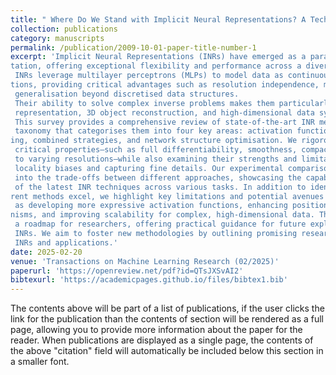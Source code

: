 ```yaml
---
title: " Where Do We Stand with Implicit Neural Representations? A Technical and Performance Survey"
collection: publications
category: manuscripts
permalink: /publication/2009-10-01-paper-title-number-1
excerpt: 'Implicit Neural Representations (INRs) have emerged as a paradigm in knowledge represen
tation, offering exceptional flexibility and performance across a diverse range of applications.
 INRs leverage multilayer perceptrons (MLPs) to model data as continuous implicit func
tions, providing critical advantages such as resolution independence, memory efficiency, and
 generalisation beyond discretised data structures. 
 Their ability to solve complex inverse problems makes them particularly effective for tasks including audio reconstruction, image
 representation, 3D object reconstruction, and high-dimensional data synthesis.
 This survey provides a comprehensive review of state-of-the-art INR methods, introducing a clear
 taxonomy that categorises them into four key areas: activation functions, position encod
ing, combined strategies, and network structure optimisation. We rigorously analyse their
 critical properties—such as full differentiability, smoothness, compactness, and adaptability
 to varying resolutions—while also examining their strengths and limitations in addressing
 locality biases and capturing fine details. Our experimental comparison offers new insights
 into the trade-offs between different approaches, showcasing the capabilities and challenges
 of the latest INR techniques across various tasks. In addition to identifying areas where cur
rent methods excel, we highlight key limitations and potential avenues for improvement, such
 as developing more expressive activation functions, enhancing positional encoding mecha
nisms, and improving scalability for complex, high-dimensional data. This survey serves as
 a roadmap for researchers, offering practical guidance for future exploration in the field of
 INRs. We aim to foster new methodologies by outlining promising research directions for
 INRs and applications.'
date: 2025-02-20
venue: 'Transactions on Machine Learning Research (02/2025)'
paperurl: 'https://openreview.net/pdf?id=QTsJXSvAI2'
bibtexurl: 'https://academicpages.github.io/files/bibtex1.bib'
---
```

The contents above will be part of a list of publications, if the user clicks the link for the publication than the contents of section will be rendered as a full page, allowing you to provide more information about the paper for the reader. When publications are displayed as a single page, the contents of the above "citation" field will automatically be included below this section in a smaller font.
